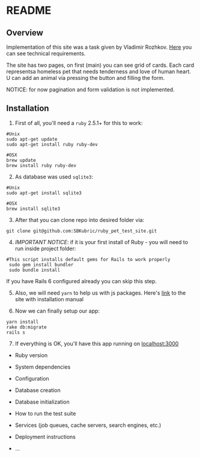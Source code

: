 # README

## Overview

Implementation of this site was a task given by Vladimir Rozhkov.
[Here](https://gist.github.com/rozhok/8e48d02bd5e8273daee1d26b7d19d4f5) you can see technical requirements.

The site has two pages, on first (main) you can see grid of cards. 
Each card representsa homeless pet that needs tenderness and love of human heart.
U can add an animal via pressing the button and filling the form.

NOTICE: for now pagination and form validation is not implemented.

## Installation

1. First of all, you'll need a `ruby` 2.5.1+ for this to work:

```shell script
#Unix
sudo apt-get update
sudo apt-get install ruby ruby-dev

#OSX
brew update
brew install ruby ruby-dev
```

2. As database was used `sqlite3`:
```shell script
#Unix
sudo apt-get install sqlite3

#OSX
brew install sqlite3
```

3. After that you can clone repo into desired folder via:
```shell script
git clone git@github.com:SBKubric/ruby_pet_test_site.git
```

4. *IMPORTANT NOTICE*: if it is your first install of Ruby - 
you will need to run inside project folder:
```shell script
#This script installs default gems for Rails to work properly
 sudo gem install bundler
 sudo bundle install
```
If you have Rails 6 configured already you can skip this step.

5. Also, we will need `yarn` to help us with js packages.
Here's [link](https://yarnpkg.com/) to the site with installation manual

6. Now we can finally setup our app:
```shell script
yarn install
rake db:migrate
rails s
```

7. If everything is OK, you'll have this app running on [localhost:3000](localhost:3000)

* Ruby version

* System dependencies

* Configuration

* Database creation

* Database initialization

* How to run the test suite

* Services (job queues, cache servers, search engines, etc.)

* Deployment instructions

* ...
